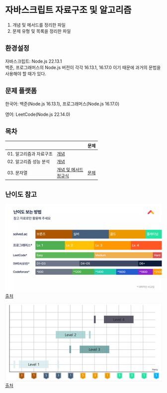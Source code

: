 # 자바스크립트 자료구조 및 알고리즘

1. 개념 및 메서드를 정리한 파일
2. 문제 유형 및 목록을 정리한 파일
   <br>

## 환경설정

자바스크립트: Node.js 22.13.1
<br>
백준, 프로그래머스의 Node.js 버전이 각각 16.13.1, 16.17.0 이기 때문에 과거의 문법을 사용해야 할 때가 있다.

## 문제 플랫폼

한국어: 백준(Node.js 16.13.1), 프로그래머스(Node.js 16.17.0)

영어: LeetCode(Node.js 22.14.0)

## 목차

|                         |                                                                                       | 문제                       |
| ----------------------- | ------------------------------------------------------------------------------------- | -------------------------- |
| 01. 알고리즘과 자료구조 | [개념](/01.Intro/개념.md)                                                             |                            |
| 02. 알고리즘 성능 분석  | [개념](/02.Analyze_of_Algorithm/개념.md)                                              |                            |
| 03. 문자열              | [개념 및 메서드](/03.String/개념%20및%20메서드.md)<br/>[정규식](/03.String/정규식.md) | [문제](/03.String/문제.md) |

<!--
1. [배열](/04.Array/문제목록.md)
2. [재귀]()
3. [연결리스트]()
4. [스택]()
5. [큐]()
6. [트리]()
-->

## 난이도 참고

![Image](/난이도%20참고%2001.webp)
[출처](https://www.slideshare.net/slideshow/kucc-2022-4/251739276)

![Image](/난이도%20참고%2002.png)
[출처](https://haesoo9410.tistory.com/351)

<!-- 혹시 모를 진행상태바 표기 예제
![](https://progress-bar.xyz/26/?scale=27&&width=500&color=babaca&suffix=/27) -->
